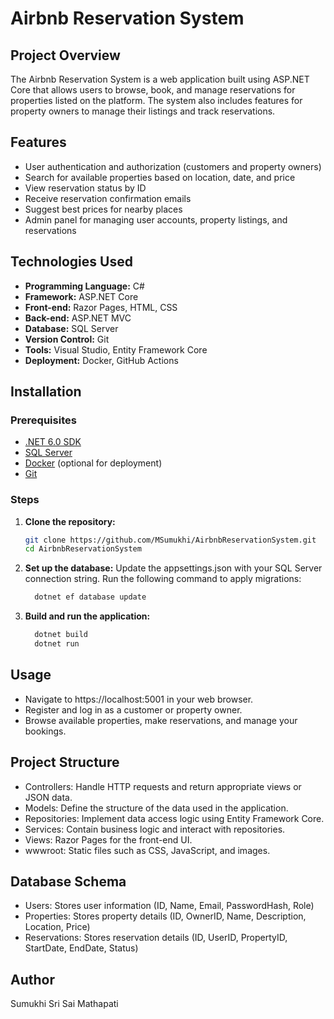 # Airbnb Reservation System

## Project Overview
The Airbnb Reservation System is a web application built using ASP.NET Core that allows users to browse, book, and manage reservations for properties listed on the platform. The system also includes features for property owners to manage their listings and track reservations.

## Features
- User authentication and authorization (customers and property owners)
- Search for available properties based on location, date, and price
- View reservation status by ID
- Receive reservation confirmation emails
- Suggest best prices for nearby places
- Admin panel for managing user accounts, property listings, and reservations

## Technologies Used
- **Programming Language:** C#
- **Framework:** ASP.NET Core
- **Front-end:** Razor Pages, HTML, CSS
- **Back-end:** ASP.NET MVC
- **Database:** SQL Server
- **Version Control:** Git
- **Tools:** Visual Studio, Entity Framework Core
- **Deployment:** Docker, GitHub Actions

## Installation
### Prerequisites
- [.NET 6.0 SDK](https://dotnet.microsoft.com/download/dotnet/6.0)
- [SQL Server](https://www.microsoft.com/en-us/sql-server/sql-server-downloads)
- [Docker](https://www.docker.com/get-started) (optional for deployment)
- [Git](https://git-scm.com/)

### Steps
1. **Clone the repository:**
   ```bash
   git clone https://github.com/MSumukhi/AirbnbReservationSystem.git
   cd AirbnbReservationSystem
   
2. **Set up the database:**
    Update the appsettings.json with your SQL Server connection string.
    Run the following command to apply migrations:
    ```bash
      dotnet ef database update

3. **Build and run the application:**
    ```bash
      dotnet build
      dotnet run

## Usage
- Navigate to https://localhost:5001 in your web browser.
- Register and log in as a customer or property owner.
- Browse available properties, make reservations, and manage your bookings.

## Project Structure
- Controllers: Handle HTTP requests and return appropriate views or JSON data.
- Models: Define the structure of the data used in the application.
- Repositories: Implement data access logic using Entity Framework Core.
- Services: Contain business logic and interact with repositories.
- Views: Razor Pages for the front-end UI.
- wwwroot: Static files such as CSS, JavaScript, and images.

## Database Schema
- Users: Stores user information (ID, Name, Email, PasswordHash, Role)
- Properties: Stores property details (ID, OwnerID, Name, Description, Location, Price)
- Reservations: Stores reservation details (ID, UserID, PropertyID, StartDate, EndDate, Status)

## Author
Sumukhi Sri Sai Mathapati
